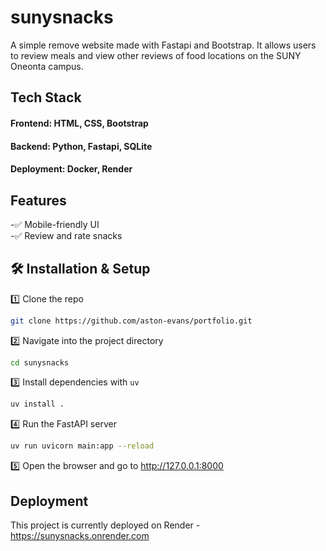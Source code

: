 # sunysnacks
A simple remove website made with Fastapi and Bootstrap. It allows users to review meals and view other reviews of food locations on the SUNY Oneonta campus.

## Tech Stack
<h4>Frontend: HTML, CSS, Bootstrap</h4>
<h4>Backend: Python, Fastapi, SQLite</h4>
<h4>Deployment: Docker, Render</h4>


## Features
-✅ Mobile-friendly UI  
-✅ Review and rate snacks 

## 🛠 Installation & Setup
1️⃣ Clone the repo 
```sh
git clone https://github.com/aston-evans/portfolio.git
```
2️⃣ Navigate into the project directory
```sh
cd sunysnacks
```
3️⃣ Install dependencies with `uv`
```sh
uv install .
```
4️⃣ Run the FastAPI server
```sh
uv run uvicorn main:app --reload
```
5️⃣ Open the browser and go to http://127.0.0.1:8000

## Deployment
This project is currently deployed on Render - https://sunysnacks.onrender.com
